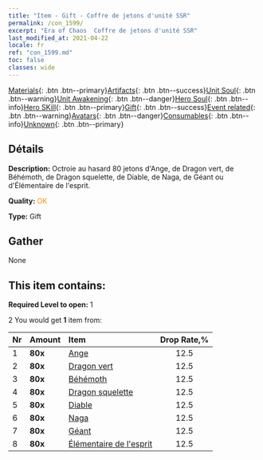 ```yaml
---
title: "Item - Gift - Coffre de jetons d'unité SSR"
permalink: /con_1599/
excerpt: "Era of Chaos  Coffre de jetons d'unité SSR"
last_modified_at: 2021-04-22
locale: fr
ref: "con_1599.md"
toc: false
classes: wide
---
```

 [Materials](/ItemsFR/){: .btn .btn--primary}[Artifacts](/ItemsFR/Artifacts/){: .btn .btn--success}[Unit Soul](/ItemsFR/UnitSoul/){: .btn .btn--warning}[Unit Awakening](/ItemsFR/UnitAwakening/){: .btn .btn--danger}[Hero Soul](/ItemsFR/HeroSoul/){: .btn .btn--info}[Hero SKill](/ItemsFR/HeroSkill/){: .btn .btn--primary}[Gift](/ItemsFR/Gift/){: .btn .btn--success}[Event related](/ItemsFR/Events/){: .btn .btn--warning}[Avatars](/ItemsFR/Avatars/){: .btn .btn--danger}[Consumables](/ItemsFR/Consumables/){: .btn .btn--info}[Unknown](/ItemsFR/Unknown/){: .btn .btn--primary}

## Détails
 **Description:** Octroie au hasard 80 jetons d'Ange, de Dragon vert, de Béhémoth, de Dragon squelette, de Diable, de Naga, de Géant ou d'Élémentaire de l'esprit.

 **Quality:** <span style="color: #FF8C00">OK</span>

 **Type:** Gift

## Gather

  None

## This item contains:

 **Required Level to open:** 1

 2 You would get **1** item  from:

  | Nr | Amount |     Item    | Drop Rate,% |
  |:---|:-------|:------------|:---------:|
  | 1 |  **80x** | [Ange](/fr/Items/unt_196/) | 12.5 | 
  | 2 |  **80x** | [Dragon vert](/fr/Items/unt_205/) | 12.5 | 
  | 3 |  **80x** | [Béhémoth](/fr/Items/unt_223/) | 12.5 | 
  | 4 |  **80x** | [Dragon squelette](/fr/Items/unt_214/) | 12.5 | 
  | 5 |  **80x** | [Diable](/fr/Items/unt_232/) | 12.5 | 
  | 6 |  **80x** | [Naga](/fr/Items/unt_240/) | 12.5 | 
  | 7 |  **80x** | [Géant ](/fr/Items/unt_241/) | 12.5 | 
  | 8 |  **80x** | [Élémentaire de l'esprit](/fr/Items/unt_267/) | 12.5 | 
